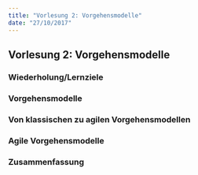 ```yaml
---
title: "Vorlesung 2: Vorgehensmodelle"
date: "27/10/2017"
---
```


## Vorlesung 2: Vorgehensmodelle

### Wiederholung/Lernziele

### Vorgehensmodelle

### Von klassischen zu agilen Vorgehensmodellen

### Agile Vorgehensmodelle

### Zusammenfassung